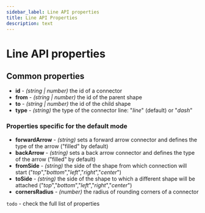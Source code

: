 ```yaml
---
sidebar_label: Line API properties
title: Line API Properties 
description: text
---
```


# Line API properties

## Common properties

- **id** - *(string | number)*  the id of a connector
- **from** - *(string | number)* the id of the parent shape
- **to** - *(string | number)* the id of the child shape
- **type** - *(string)* the type of the connector line: "*line*" (default) or "*dash*"

### Properties specific for the default mode

- **forwardArrow** - *(string)* sets a forward arrow connector and defines the type of the arrow ("filled" by default)
- **backArrow** - *(string)* sets a back arrow connector and defines the type of the arrow ("filled" by default)
- **fromSide** - *(string)* the side of the shape from which connection will start ("*top*","*bottom*","*left*","*right*","*center*")
- **toSide** - *(string)* the side of the shape to which a different shape will be attached ("*top*","*bottom*","*left*","*right*","*center*")
- **cornersRadius** - *(number)* the radius of rounding corners of a connector

`todo` - check the full list of properties

